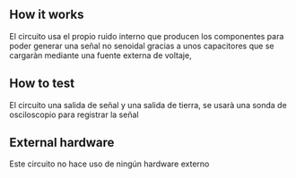 <!---

This file is used to generate your project datasheet. Please fill in the information below and delete any unused
sections.

You can also include images in this folder and reference them in the markdown. Each image must be less than
512 kb in size, and the combined size of all images must be less than 1 MB.
-->

## How it works

El circuito usa el propio ruido interno que producen los componentes para poder generar una señal no senoidal gracias a unos capacitores que se cargaràn mediante una fuente externa de voltaje, 

## How to test

El circuito una salida de señal y una salida de tierra, se usarà una sonda de osciloscopio para registrar la señal

## External hardware

Este  circuito no hace uso de ningún hardware externo
